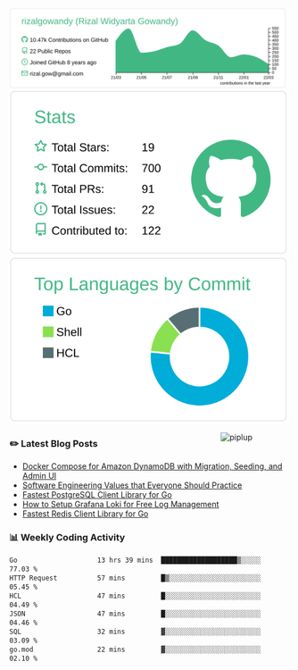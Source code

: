 ![profile-details](profile-summary-card-output/vue/0-profile-details.svg)
![stats](profile-summary-card-output/vue/3-stats.svg)
![most-commit-language](profile-summary-card-output/vue/2-most-commit-language.svg)

<img alt="piplup" align="right" width="125px" src="https://media.giphy.com/media/w6YCfXHS6QZjeHlVpI/giphy.gif">

### :pencil2: Latest Blog Posts
<!-- BLOG-POST-LIST:START -->
- [Docker Compose for Amazon DynamoDB with Migration, Seeding, and Admin UI](https://medium.com/geekculture/docker-compose-for-amazon-dynamodb-with-migration-seeding-and-admin-ui-db11a348cc6a?source=rss-5763b0f1aba6------2)
- [Software Engineering Values that Everyone Should Practice](https://levelup.gitconnected.com/software-engineering-values-that-everyone-should-practice-c980d00cd103?source=rss-5763b0f1aba6------2)
- [Fastest PostgreSQL Client Library for Go](https://levelup.gitconnected.com/fastest-postgresql-client-library-for-go-579fa97909fb?source=rss-5763b0f1aba6------2)
- [How to Setup Grafana Loki for Free Log Management](https://levelup.gitconnected.com/how-to-setup-grafana-loki-for-free-log-management-ceb60558503c?source=rss-5763b0f1aba6------2)
- [Fastest Redis Client Library for Go](https://levelup.gitconnected.com/fastest-redis-client-library-for-go-7993f618f5ab?source=rss-5763b0f1aba6------2)
<!-- BLOG-POST-LIST:END -->

### 📊 Weekly Coding Activity
<!--START_SECTION:waka-->

```text
Go                    13 hrs 39 mins  ███████████████████▒░░░░░   77.03 %
HTTP Request          57 mins         █▒░░░░░░░░░░░░░░░░░░░░░░░   05.45 %
HCL                   47 mins         █░░░░░░░░░░░░░░░░░░░░░░░░   04.49 %
JSON                  47 mins         █░░░░░░░░░░░░░░░░░░░░░░░░   04.46 %
SQL                   32 mins         ▓░░░░░░░░░░░░░░░░░░░░░░░░   03.09 %
go.mod                22 mins         ▓░░░░░░░░░░░░░░░░░░░░░░░░   02.10 %
```

<!--END_SECTION:waka-->
